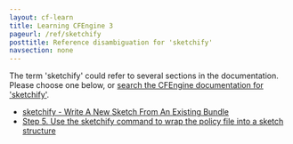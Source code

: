 ```yaml
---
layout: cf-learn
title: Learning CFEngine 3
pageurl: /ref/sketchify
posttitle: Reference disambiguation for 'sketchify'
navsection: none
---
```


The term 'sketchify' could refer to several sections in the documentation. Please choose one below, or
[search the CFEngine documentation for 'sketchify'](http://docs.cfengine.com/latest/search.html?q=sketchify).

- [sketchify - Write A New Sketch From An Existing Bundle](http://docs.cfengine.com/latest/guide-design-center-design-center-write-sketch-advanced.html#sketchify-write-a-new-sketch-from-an-existing-bundle)
- [Step 5. Use the sketchify command to wrap the policy file into a sketch structure](http://docs.cfengine.com/latest/guide-design-center-design-center-write-sketch-advanced.html#step-5-use-the-sketchify-command-to-wrap-the-policy-file-into-a-sketch-structure)
